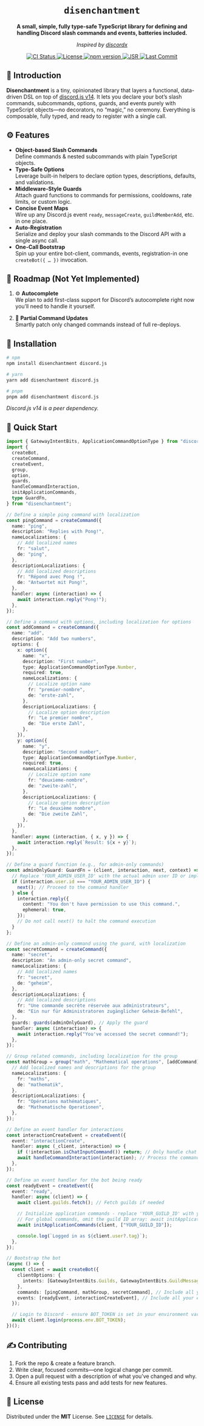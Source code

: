 <div align="center">
  <h1><code>disenchantment</code></h1>
  <p>
    <strong>
      A small, simple, fully type-safe TypeScript library for defining and handling Discord slash commands and events, batteries included.
    </strong>
  </p>
  <p>
    <em>Inspired by <a href="https://github.com/discordx-ts/discordx">discordx</a></em>
  </p>

  <p>
    <a href="https://github.com/xmnlz/disenchantment/actions/workflows/ci.yml">
      <img src="https://img.shields.io/github/actions/workflow/status/xmnlz/disenchantment/ci.yml?branch=main" alt="CI Status" />
    </a>
    <a href="./LICENSE">
      <img src="https://img.shields.io/github/license/xmnlz/disenchantment" alt="License" />
    </a>
    <a href="https://www.npmjs.com/package/disenchantment">
      <img src="https://img.shields.io/npm/v/disenchantment" alt="npm version" />
    </a>
    <a href="https://jsr.io/@disenchantment/disenchantment">
      <img src="https://jsr.io/badges/@disenchantment/disenchantment" alt="JSR" />
    </a>
    <a href="https://github.com/xmnlz/disenchantment/commits/main">
      <img src="https://img.shields.io/github/last-commit/xmnlz/disenchantment" alt="Last Commit" />
    </a>
  </p>
</div>

## 📖 Introduction

**Disenchantment** is a tiny, opinionated library that layers a functional, data-driven DSL on top of [discord.js v14](https://discord.js.org). It lets you declare your bot’s slash commands, subcommands, options, guards, and events purely with TypeScript objects—no decorators, no “magic,” no ceremony. Everything is composable, fully typed, and ready to register with a single call.

## ⚙️ Features

- **Object-based Slash Commands**  
  Define commands & nested subcommands with plain TypeScript objects.  
- **Type-Safe Options**  
  Leverage built-in helpers to declare option types, descriptions, defaults, and validations.  
- **Middleware-Style Guards**  
  Attach guard functions to commands for permissions, cooldowns, rate limits, or custom logic.  
- **Concise Event Maps**  
  Wire up any Discord.js event `ready`, `messageCreate`, `guildMemberAdd`, etc. in one place.  
- **Auto-Registration**  
  Serialize and deploy your slash commands to the Discord API with a single async call.  
- **One-Call Bootstrap**  
  Spin up your entire bot-client, commands, events, registration-in one `createBot({ … })` invocation.

## 🚧 Roadmap (Not Yet Implemented)

1. ⚙️ **Autocomplete**  
   We plan to add first-class support for Discord’s autocomplete right now you’ll need to handle it yourself.

2. 🔄 **Partial Command Updates**  
   Smartly patch only changed commands instead of full re-deploys.

## 🚀 Installation

```bash
# npm
npm install disenchantment discord.js

# yarn
yarn add disenchantment discord.js

# pnpm
pnpm add disenchantment discord.js
```

_Discord.js v14 is a peer dependency._

## 🏁 Quick Start

```ts
import { GatewayIntentBits, ApplicationCommandOptionType } from "discord.js";
import {
  createBot,
  createCommand,
  createEvent,
  group,
  option,
  guards,
  handleCommandInteraction,
  initApplicationCommands,
  type GuardFn,
} from "disenchantment";

// Define a simple ping command with localization
const pingCommand = createCommand({
  name: "ping",
  description: "Replies with Pong!",
  nameLocalizations: {
    // Add localized names
    fr: "salut",
    de: "ping",
  },
  descriptionLocalizations: {
    // Add localized descriptions
    fr: "Répond avec Pong !",
    de: "Antwortet mit Pong!",
  },
  handler: async (interaction) => {
    await interaction.reply("Pong!");
  },
});

// Define a command with options, including localization for options
const addCommand = createCommand({
  name: "add",
  description: "Add two numbers",
  options: {
    x: option({
      name: "x",
      description: "First number",
      type: ApplicationCommandOptionType.Number,
      required: true,
      nameLocalizations: {
        // Localize option name
        fr: "premier-nombre",
        de: "erste-zahl",
      },
      descriptionLocalizations: {
        // Localize option description
        fr: "Le premier nombre",
        de: "Die erste Zahl",
      },
    }),
    y: option({
      name: "y",
      description: "Second number",
      type: ApplicationCommandOptionType.Number,
      required: true,
      nameLocalizations: {
        // Localize option name
        fr: "deuxieme-nombre",
        de: "zweite-zahl",
      },
      descriptionLocalizations: {
        // Localize option description
        fr: "Le deuxième nombre",
        de: "Die zweite Zahl",
      },
    }),
  },
  handler: async (interaction, { x, y }) => {
    await interaction.reply(`Result: ${x + y}`);
  },
});

// Define a guard function (e.g., for admin-only commands)
const adminOnlyGuard: GuardFn = (client, interaction, next, context) => {
  // Replace 'YOUR_ADMIN_USER_ID' with the actual admin user ID or implement proper permission checking
  if (interaction.user.id === "YOUR_ADMIN_USER_ID") {
    next(); // Proceed to the command handler
  } else {
    interaction.reply({
      content: "You don't have permission to use this command.",
      ephemeral: true,
    });
    // Do not call next() to halt the command execution
  }
};

// Define an admin-only command using the guard, with localization
const secretCommand = createCommand({
  name: "secret",
  description: "An admin-only secret command",
  nameLocalizations: {
    // Add localized names
    fr: "secret",
    de: "geheim",
  },
  descriptionLocalizations: {
    // Add localized descriptions
    fr: "Une commande secrète réservée aux administrateurs",
    de: "Ein nur für Administratoren zugänglicher Geheim-Befehl",
  },
  guards: guards(adminOnlyGuard), // Apply the guard
  handler: async (interaction) => {
    await interaction.reply("You've accessed the secret command!");
  },
});

// Group related commands, including localization for the group
const mathGroup = group("math", "Mathematical operations", [addCommand], {
  // Add localized names and descriptions for the group
  nameLocalizations: {
    fr: "maths",
    de: "mathematik",
  },
  descriptionLocalizations: {
    fr: "Opérations mathématiques",
    de: "Mathematische Operationen",
  },
});

// Define an event handler for interactions
const interactionCreateEvent = createEvent({
  event: "interactionCreate",
  handler: async (_client, interaction) => {
    if (!interaction.isChatInputCommand()) return; // Only handle chat input commands
    await handleCommandInteraction(interaction); // Process the command
  },
});

// Define an event handler for the bot being ready
const readyEvent = createEvent({
  event: "ready",
  handler: async (client) => {
    await client.guilds.fetch(); // Fetch guilds if needed

    // Initialize application commands - replace 'YOUR_GUILD_ID' with your guild ID for testing
    // For global commands, omit the guild ID array: await initApplicationCommands(client);
    await initApplicationCommands(client, ["YOUR_GUILD_ID"]);

    console.log(`Logged in as ${client.user?.tag}`);
  },
});

// Bootstrap the bot
(async () => {
  const client = await createBot({
    clientOptions: {
      intents: [GatewayIntentBits.Guilds, GatewayIntentBits.GuildMessages], // Specify required intents
    },
    commands: [pingCommand, mathGroup, secretCommand], // Include all your commands and groups
    events: [readyEvent, interactionCreateEvent], // Include all your event handlers
  });

  // Login to Discord - ensure BOT_TOKEN is set in your environment variables
  await client.login(process.env.BOT_TOKEN);
})();
```

## ✍️ Contributing

1. Fork the repo & create a feature branch.  
2. Write clear, focused commits—one logical change per commit.  
3. Open a pull request with a description of what you’ve changed and why.  
4. Ensure all existing tests pass and add tests for new features.

## 📜 License

Distributed under the **MIT** License. See [`LICENSE`](./LICENSE) for details.

